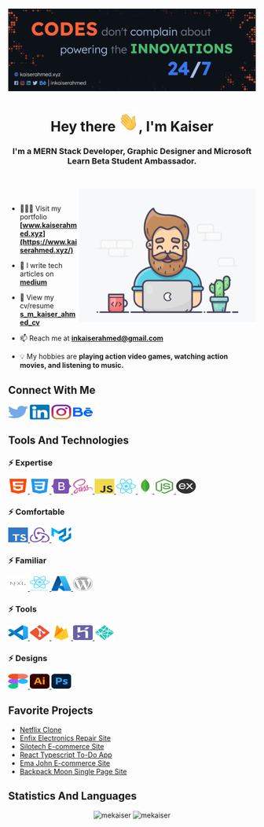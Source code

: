 ![S M Kaiser Ahmed](https://raw.githubusercontent.com/mekaiser/mekaiser/main/images/github-cover-2021-v2.jpg)

<h1 align="center">Hey there <img src="icons/wave.gif" height="40" width="40">, I'm Kaiser</h1>
<h3 align="center">I'm a MERN Stack Developer, Graphic Designer and Microsoft Learn Beta Student Ambassador.</h3>

<p>&nbsp;</p>

<img align="right" src="images/developer.gif" width="360" height="270" alt="GIF"/>

<p>&nbsp;</p>

- 👨🏻‍💻 Visit my portfolio **[www.kaiserahmed.xyz](https://www.kaiserahmed.xyz/)**

- 📝 I write tech articles on **[medium](https://medium.com/@inkaiserahmed)**

- 🚀 View my cv/resume **[s_m_kaiser_ahmed_cv](https://drive.google.com/file/d/1uL1ggmB6BgkLnl3oVUCTxG4uNxIUyNjR/view)**

- 📫 Reach me at **inkaiserahmed@gmail.com**

- 💡 My hobbies are **playing action video games, watching action movies, and listening to music.**

## Connect With Me

<p align="left">
<a href="https://twitter.com/inkaiserahmed"><img align="center" src="icons/connections/twitter.svg" alt="inkaiserahmed" height="30" width="40" /></a>
<a href="https://linkedin.com/in/inkaiserahmed"><img align="center" src="icons/connections/linkedin.svg" alt="inkaiserahmed" height="30" width="40" /></a>
<a href="https://instagram.com/inkaiserahmed"><img align="center" src="icons/connections/instagram.svg" alt="inkaiserahmed" height="30" width="40" /></a>
<a href="https://www.behance.net/inkaiserahmed"><img align="center" src="icons/connections/behance.svg" alt="inkaiserahmed" height="30" width="40" /></a>
</p>

## Tools And Technologies

### ⚡ Expertise

<p align="left">

<a href="https://www.w3.org/html/"> <img src="icons/tools and technologies/html5.svg" alt="html5" height="30" width="40"/> </a>
<a href="https://www.w3schools.com/css/"> <img src="icons/tools and technologies/css3.svg" alt="css3" height="30" width="40"/> </a>
<a href="https://getbootstrap.com/"> <img src="icons/tools and technologies/bootstrap-5-1.svg" alt="bootstrap5" height="30" width="40"/> </a>
<a href="https://sass-lang.com/"> <img src="icons/tools and technologies/sass.svg" alt="sass" height="30" width="40"/> </a>
<a href="https://www.javascript.com/"> <img src="icons/tools and technologies/javascript.svg" alt="javascript" height="30" width="40"/> </a>
<a href="https://reactjs.org/"> <img src="icons/tools and technologies/react-icon.svg" alt="reactjs" height="30" width="40"/> </a>
<a href="https://www.mongodb.com/"> <img src="icons/tools and technologies/mongodb.svg" alt="mongodb" height="30" width="30"/> </a>
<a href="https://nodejs.org/en/"> <img src="icons/tools and technologies/nodejs.svg" alt="nodejs" height="30" width="40"/> </a>
<a href="https://expressjs.com/"> <img src="icons/tools and technologies/expressjs.svg" alt="nodejs" height="30" width="40"/> </a>

</p>

### ⚡ Comfortable

<p align="left">

<a href="https://www.typescriptlang.org/"> <img src="icons/tools and technologies/typescript.svg" alt="typescript" height="30" width="40"/> </a>
<a href="https://redux.js.org/"> <img src="icons/tools and technologies/redux.svg" alt="redux" height="30" width="40"/> </a>
<a href="https://material-ui.com/"> <img src="icons/tools and technologies/material-ui.svg" alt="materialui" height="30" width="40"/> </a>

</p>

### ⚡ Familiar

<p align="left">

<a href="https://nextjs.org/"> <img src="icons/tools and technologies/nextjs.svg" alt="nextjs" height="30" width="40"/> </a>
<a href="https://reactnative.dev/"> <img src="icons/tools and technologies/react-native.svg" alt="react-native" height="30" width="40"/> </a>
<a href="https://azure.microsoft.com/en-us/"> <img src="icons/tools and technologies/azure.svg" alt="azure" height="30" width="40"/> </a>
<a href="https://wordpress.org/download/"> <img src="icons/tools and technologies/wordpress.svg" alt="wordpress" height="30" width="40"/> </a>

</p>

### ⚡ Tools

<p align="left">

<a href="https://code.visualstudio.com/"> <img src="icons/tools and technologies/vscode.svg" alt="vscode" height="30" width="40"/> </a>
<a href="https://git-scm.com/"> <img src="icons/tools and technologies/git.svg" alt="git" height="30" width="40"/> </a>
<a href="https://firebase.google.com/"> <img src="icons/tools and technologies/firebase.svg" alt="firebase" height="30" width="40"/> </a>
<a href="https://heroku.com/"> <img src="icons/tools and technologies/heroku.svg" alt="heroku" height="30" width="40"/> </a>
<a href="https://www.netlify.com/"> <img src="icons/tools and technologies/netlify.svg" alt="netlify" height="30" width="40"/> </a>

</p>

### ⚡ Designs

<p align="left">

<a href="https://www.figma.com/"> <img src="icons/tools and technologies/figma.svg" alt="figma" height="30" width="40"/> </a>
<a href="https://www.adobe.com/in/products/illustrator.html"> <img src="icons/tools and technologies/illustrator.svg" alt="illustrator" height="30" width="40"/> </a>
<a href="https://www.photoshop.com/en"> <img src="icons/tools and technologies/photoshop.svg" alt="photoshop" height="30" width="40"/> </a>

</p>

## Favorite Projects

- [Netflix Clone](https://github.com/mekaiser/netflix-clone)
- [Enfix Electronics Repair Site](https://github.com/mekaiser/enfix-client)
- [Silotech E-commerce Site](https://github.com/mekaiser/silotech-client)
- [React Typescript To-Do App](https://github.com/mekaiser/to-do-app)
- [Ema John E-commerce Site](https://github.com/mekaiser/ema-john-react)
- [Backpack Moon Single Page Site](https://github.com/mekaiser/backpack-moon-website)

## Statistics And Languages

<p align="center"> 
    <img src="https://github-readme-stats-mekaiser.vercel.app/api?username=mekaiser&bg_color=00000000&include_all_commits=true&count_private=true&show_icons=true&hide_rank=false&icon_color=6381AF&text_color=f2f2f2&hide_title=true&disable_animations=true" alt="mekaiser" width="411"/> 
    <img src="https://github-readme-stats-mekaiser.vercel.app/api/top-langs?username=mekaiser&theme=dark&include_all_commits=true&count_private=true&layout=compact&bg_color=00000000" alt="mekaiser" height="136" />
</p>
